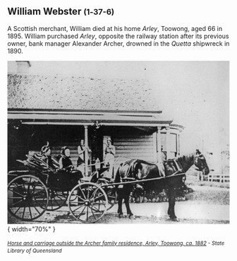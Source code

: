 ## William Webster <small>(1‑37-6)</small>

A Scottish merchant, William died at his home *Arley*, Toowong, aged 66 in 1895. William purchased *Arley*, opposite the railway station after its previous owner, bank manager Alexander Archer, drowned in the *Quetta* shipwreck in 1890.

![Horse and carriage outside the Archer family residence, Arley, Toowong, ca. 1882](../assets/arley-toowong-ca1882.jpg){ width="70%" }

*<small>[Horse and carriage outside the Archer family residence, Arley, Toowong, ca. 1882](http://onesearch.slq.qld.gov.au/permalink/f/1upgmng/slq_alma21220551310002061) - State Library of Queensland </small>*
